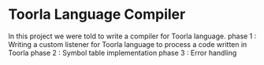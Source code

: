 # Toorla Language Compiler

In this project we were told to write a compiler for Toorla language.
phase 1 : Writing a custom listener for Toorla language to process a code written in Toorla
phase 2 : Symbol table implementation
phase 3 : Error handling
